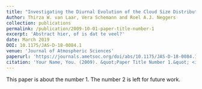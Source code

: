 ```yaml
---
title: "Investigating the Diurnal Evolution of the Cloud Size Distribution of Continental Cumulus Convection Using Multiday LES"
Author: Thirza W. van Laar, Vera Schemann and Roel A.J. Neggers
collection: publications
permalink: /publication/2009-10-01-paper-title-number-1
excerpt: 'Abstract hier, of is dat te veel?'
date: March 2019
DOI: 10.1175/JAS-D-18-0084.1
venue: 'Journal of Atmospheric Sciences'
paperurl: 'https://journals.ametsoc.org/doi/abs/10.1175/JAS-D-18-0084.1'
citation: 'Your Name, You. (2009). &quot;Paper Title Number 1.&quot; <i>Journal 1</i>. 1(1).'
---
```

This paper is about the number 1. The number 2 is left for future work.


